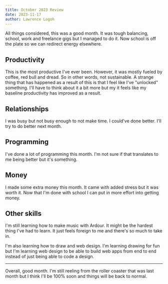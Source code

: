 ```yaml
---
title: October 2023 Review
date: 2023-11-17
author: Lawrence Logoh
---
```


All things considered, this was a good month. It was tough balancing, school, work and freelance gigs but I managed to do it. Now school is off the plate so we can redirect energy elsewhere. 

## Productivity
This is the most productive I've ever been. However, it was mostly fueled by coffee, red bull and dread. So in other words, not sustainable.  A strange thing that has happened as a result of this is that I feel like I've "unlocked" something. I'll have to think about it a bit more but my it feels like my baseline productivity has improved as a result.

## Relationships
I was busy but not busy enough to not make time. I could've done better. I'll try to do better next month. 

## Programming
I've done a lot of programming this month. I'm not sure if that translates to me being better but it's something. 

## Money
I made some extra money this month. It came with added stress but it was worth it. Now that I'm done with school I can put in more effort into getting money.

## Other skills
I'm still learning how to make music with Ardour. It might be the hardest thing I've had to learn. It just feels foreign to me and there's so much to take in.

I'm also learning how to draw and web design. I'm learning drawing for fun but I'm learning web design to be able to build web apps from end to end instead of just being able to code a design. 

---

Overall, good month. I'm still reeling from the roller coaster that was last month but I think I'll be 100% soon and things will be back to normal.
